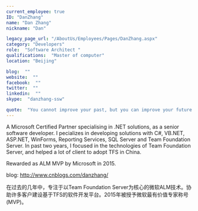 ```yaml
---
current_employee: true
ID: "DanZhang"
name: "Dan Zhang"
nickname: "Dan"

legacy_page_url: "/AboutUs/Employees/Pages/DanZhang.aspx"
category: "Developers"
role:  "Software Architect "
qualifications:  "Master of computer"
location: "Beijing"

blog:  ""
website:  ""
facebook:  ""
twitter:  ""
linkedin:  ""
skype:  "danzhang-ssw"

quote:  "You cannot improve your past, but you can improve your future. Once time is wasted, life is wasted."
---
```


A Microsoft Certified Partner specialising in .NET solutions, as a senior software developer. I pecializes in developing solutions with C#, VB.NET, ASP.NET, WinForms, Reporting Services, SQL Server and Team Foundation Server. In past two years, I focused in the technologies of Team Foundation Server, and helped a lot of client to adopt TFS in China.

Rewarded as ALM MVP by Microsoft in 2015.  

blog: http://www.cnblogs.com/danzhang/  

在过去的几年中，专注于以Team Foundation Server为核心的微软ALM技术。协助许多客户建设基于TFS的软件开发平台。2015年被授予微软最有价值专家称号(MVP)。